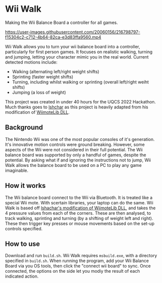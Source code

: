 # Wii Walk
Making the Wii Balance Board a controller for all games.

https://user-images.githubusercontent.com/20060156/216798797-f15304c2-c712-4b64-82ca-e3d83ffa9560.mp4

Wii Walk allows you to turn your wii balance board into a controller, particularly for first person games. It focuses on realistic walking, turning and jumping, letting your character mimic you in the real world. Current detected motions include:
- Walking (alternating left/right weight shifts)
- Sprinting (faster weight shifts)
- Turning, including whilst walking or sprinting (overall left/right weiht shifts)
- Jumping (a loss of weight)

This project was created in under 40 hours for the UQCS 2022 Hackathon. Much thanks goes to [lshchar](https://github.com/lshachar) as this project is heavily adapted from his modification of [WiimoteLib DLL](https://github.com/lshachar/WiiBalanceWalker).

## Background
The Nintendo Wii was one of the most popular consoles of it's generation. It's innovative motion controls were ground breaking. However, some aspects of the Wii were not considered in their full potential. The Wii balance board was supported by only a handful of games, despite the potential. By asking what if and ignoring the instructions not to jump, Wii Walk allows the balance board to be used on a PC to play any game imaginable.

## How it works
The Wii balance board connect to the Wii via Bluetooth. It is treated like a special Wii mote. With scertain libraries, your laptop can do the same. Wii Walk is based off [lshachar's modification of WiimoteLib DLL](https://github.com/lshachar/WiiBalanceWalker), and takes the 4 pressure values from each of the corners. These are then analysed, to track walking, sprinting and turning (by a shifting of weight left and right). These then trigger key presses or mouse movements based on the set-up controls specified.
## How to use
Download and run `build.sh`. Wii Walk requires `msbuild.exe`, with a directory specified in `build.sh`. When running the program, add your Wii Balance Board via you OS tools, then click the "connect wii board" to sync. Once connected, the options on the side let you modiy the result of each indicated action.
